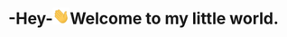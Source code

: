 <h1 align="center">-Hey-<img src="https://raw.githubusercontent.com/ABSphreak/ABSphreak/master/gifs/Hi.gif" width="30px">Welcome to my little world.</h1>
